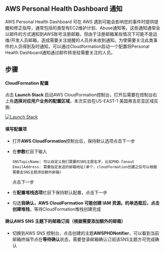 ## AWS Personal Health Dashboard 通知

AWS Personal Health Dashboard 可在 AWS 遇到可能会影响您的事件时提供提醒和修正指导，通常包括的类型有EC2维护计划、Abuse通知等。这些通知通常会以邮件的方式通知到AWS账号注册邮箱，但由于注册邮箱某些情况下可能不是运维/开发人员邮箱，造成需要关注提醒的人员并未收到通知。为使需要关注此类事件的人员得到及时通知，可以通过Cloudformation启动一个配置将Personal Health Dashboard通知通过邮件转发给需要关注的人员。


## 步骤

#### CloudFormation 配置

点击 **Launch Stack** 启动AWS CloudFormation控制台，打开后需要在控制台右上角**选择对应用户业务的配置区域**，本次实验在US-EAST-1 美国弗吉尼亚区域实施:
 
<a href="https://console.aws.amazon.com/cloudformation/home?region=us-east-1#/stacks/new?stackName=AWSPHDNotifier&templateURL=https://liyx-media.s3-ap-southeast-1.amazonaws.com/scripts/AWS_Abuse_Notification.json" title="Launch Stack"><img src="images/cloudformation-launch-stack.png" alt="Launch Stack" /></a>

#### 填写配置项

- 打开**AWS CloudFormation**控制台后，保持默认选项点击下一步
- 在**参数**栏目下输入 

	```
	SNSTopicName: 可以自定义我们需要的SNS主题名字，比如PHD-fanout
	EmailAddress: 需要指定发送的邮箱地址(单个，cloudformation创建之后可以根据需要去SNS主题添加额外邮箱)
	```
	点击下一步

- 在**配置堆栈选项**栏目下保持默认配置，点击下一步
- 勾选**我确认，AWS CloudFormation 可能创建 IAM 资源。**的单选框后，点击**创建堆栈**，等待CloudFormation堆栈创建完成

#### 确认AWS SNS 主题下的邮箱订阅（根据需要添加额外的邮箱）

- 切换到AWS SNS 控制台，点击创建的主题**AWSPHDNotifier**，可以看到当前邮箱终端节点在**等待确认**状态，需要登录邮箱确认订阅该SNS主题方可完成确认

